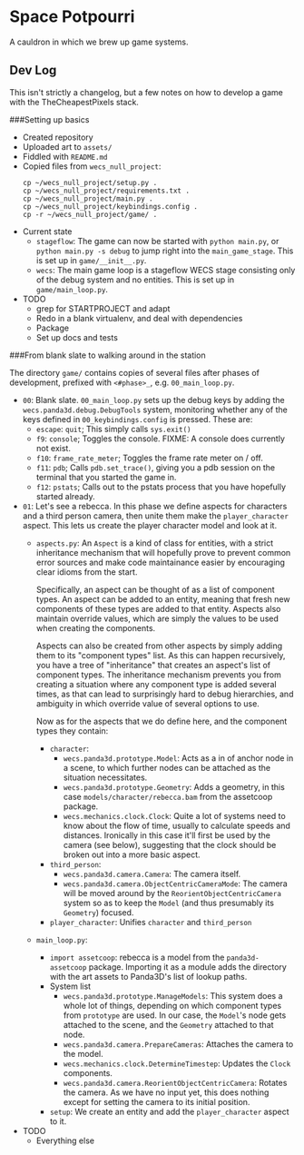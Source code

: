 Space Potpourri
===============

A cauldron in which we brew up game systems.


Dev Log
-------

This isn't strictly a changelog, but a few notes on how to develop a
game with the TheCheapestPixels stack.


###Setting up basics

* Created repository
* Uploaded art to `assets/`
* Fiddled with `README.md`
* Copied files from `wecs_null_project`:
  ```plaintext
  cp ~/wecs_null_project/setup.py .
  cp ~/wecs_null_project/requirements.txt .
  cp ~/wecs_null_project/main.py .
  cp ~/wecs_null_project/keybindings.config .
  cp -r ~/wecs_null_project/game/ .
  ```
* Current state
  * `stageflow`: The game can now be started with `python main.py`, or
    `python main.py -s debug` to jump right into the `main_game_stage`.
    This is set up in `game/__init__.py`.
  * `wecs`: The main game loop is a stageflow WECS stage consisting only
    of the debug system and no entities. This is set up in
    `game/main_loop.py`.
* TODO
  * grep for STARTPROJECT and adapt
  * Redo in a blank virtualenv, and deal with dependencies
  * Package
  * Set up docs and tests


###From blank slate to walking around in the station

The directory `game/` contains copies of several files after phases of
development, prefixed with `<#phase>_`, e.g. `00_main_loop.py`.

* `00`: Blank slate. `00_main_loop.py` sets up the debug keys by adding
  the `wecs.panda3d.debug.DebugTools` system, monitoring whether any of
  the keys defined in `00_keybindings.config` is pressed. These are:
  * `escape`: `quit`; This simply calls `sys.exit()`
  * `f9`: `console`; Toggles the console.
    FIXME: A console does currently not exist.
  * `f10`: `frame_rate_meter`; Toggles the frame rate meter on / off.
  * `f11`: `pdb`; Calls `pdb.set_trace()`, giving you a pdb session on
    the terminal that you started the game in.
  * `f12`: `pstats`; Calls out to the pstats process that you have
    hopefully started already.
* `01`: Let's see a rebecca.
  In this phase we define aspects for characters and a third person
  camera, then unite them make the `player_character` aspect. This lets
  us create the player character model and look at it.
  * `aspects.py`: An `Aspect` is a kind of class for entities, with a
    strict inheritance mechanism that will hopefully prove to prevent
    common error sources and make code maintainance easier by
    encouraging clear idioms from the start.

    Specifically, an aspect can be thought of as a list of component
    types. An aspect can be added to an entity, meaning that fresh new
    components of these types are added to that entity. Aspects also
    maintain override values, which are simply the values to be used
    when creating the components.

    Aspects can also be created from other aspects by simply adding them
    to its "component types" list. As this can happen recursively, you
    have a tree of "inheritance" that creates an aspect's list of
    component types. The inheritance mechanism prevents you from
    creating a situation where any component type is added several
    times, as that can lead to surprisingly hard to debug hierarchies,
    and ambiguity in which override value of several options to use.
    
    Now as for the aspects that we do define here, and the component
    types they contain:
    * `character`:
      * `wecs.panda3d.prototype.Model`: Acts as a in of anchor node in a
        scene, to which further nodes can be attached as the situation
        necessitates.
      * `wecs.panda3d.prototype.Geometry`: Adds a geometry, in this case
        `models/character/rebecca.bam` from the assetcoop package.
      * `wecs.mechanics.clock.Clock`: Quite a lot of systems need to
        know about the flow of time, usually to calculate speeds and
	distances. Ironically in this case it'll first be used by the
	camera (see below), suggesting that the clock should be broken
	out into a more basic aspect.
    * `third_person`:
      * `wecs.panda3d.camera.Camera`: The camera itself.
      * `wecs.panda3d.camera.ObjectCentricCameraMode`: The camera will
        be moved around by the `ReorientObjectCentricCamera` system so
	as to keep the `Model` (and thus presumably its `Geometry`)
	focused.
    * `player_character`: Unifies `character` and `third_person`
  * `main_loop.py`:
    * `import assetcoop`: rebecca is a model from the
      `panda3d-assetcoop` package. Importing it as a module adds the
      directory with the art assets to Panda3D's list of lookup paths.
    * System list
      * `wecs.panda3d.prototype.ManageModels`: This system does a whole
        lot of things, depending on which component types from
	`prototype` are used. In our case, the `Model`'s node gets
	attached to the scene, and the `Geometry` attached to that node.
      * `wecs.panda3d.camera.PrepareCameras`: Attaches the camera to the
        model.
      * `wecs.mechanics.clock.DetermineTimestep`: Updates the `Clock`
        components.
      * `wecs.panda3d.camera.ReorientObjectCentricCamera`: Rotates the
        camera. As we have no input yet, this does nothing except for
	setting the camera to its initial position.
    * `setup`: We create an entity and add the `player_character` aspect
      to it.
* TODO
  * Everything else

